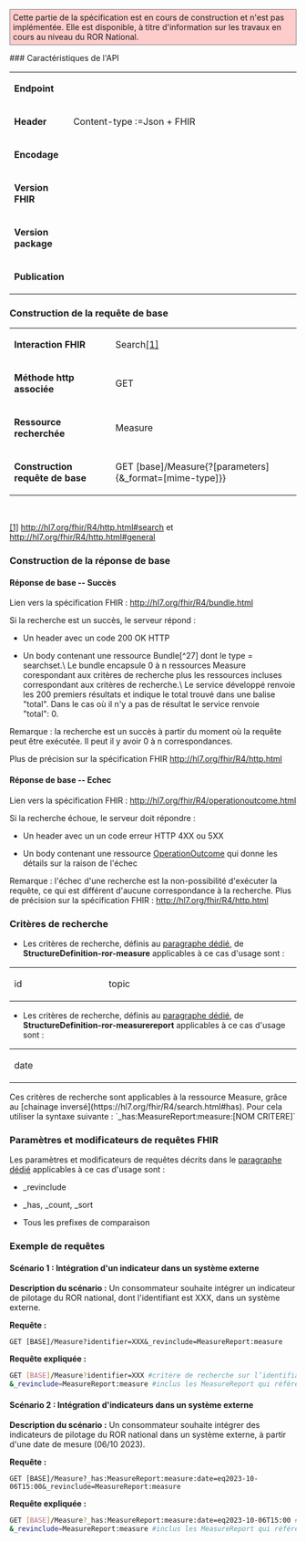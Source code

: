 <!-- ## 3.8	Consultation d’indicateurs de pilotage -->
<p style="background-color: #ffcccc; border:1px solid grey; padding: 5px; max-width: 790px;">
Cette partie de la spécification est en cours de construction et n'est pas implémentée. Elle est disponible, à titre d'information sur les travaux en cours au niveau du ROR National.
</p>
### Caractéristiques de l'API 

<table width="100%">
<tbody>
<tr>
<td width="19%">
<p><strong>Endpoint</strong></p>
</td>
<td width="80%">
<p>&nbsp;</p>
</td>
</tr>
<tr>
<td width="19%">
<p><strong>Header</strong></p>
</td>
<td width="80%">
<p>Content-type&nbsp;:=Json + FHIR</p>
</td>
</tr>
<tr>
<td width="19%">
<p><strong>Encodage</strong></p>
</td>
<td width="80%">
<p>&nbsp;</p>
</td>
</tr>
<tr>
<td width="19%">
<p><strong>Version FHIR</strong></p>
</td>
<td width="80%">
<p>&nbsp;</p>
</td>
</tr>
<tr>
<td width="19%">
<p><strong>Version package</strong></p>
</td>
<td width="80%">
<p>&nbsp;</p>
</td>
</tr>
<tr>
<td width="19%">
<p><strong>Publication</strong></p>
</td>
<td width="80%">
<p>&nbsp;</p>
</td>
</tr>
</tbody>
</table>

###  Construction de la requête de base

<table>
<tbody>
<tr>
<td width="215">
<p><strong>Interaction FHIR</strong></p>
</td>
<td width="465">
<p>Search<a href="#_ftn1" name="_ftnref1">[1]</a></p>
</td>
</tr>
<tr>
<td width="215">
<p><strong>M&eacute;thode http associ&eacute;e</strong></p>
</td>
<td width="465">
<p>GET</p>
</td>
</tr>
<tr>
<td width="215">
<p><strong>Ressource recherch&eacute;e</strong></p>
</td>
<td width="465">
<p>Measure</p>
</td>
</tr>
<tr>
<td width="215">
<p><strong>Construction requ&ecirc;te de base</strong></p>
</td>
<td width="465">
<p>GET [base]/Measure{?[parameters]{&amp;_format=[mime-type]}}</p>
</td>
</tr>
</tbody>
</table>
<p>&nbsp;</p>
<p><a href="#_ftnref1" name="_ftn1">[1]</a> <a href="http://hl7.org/fhir/R4/http.html#search">http://hl7.org/fhir/R4/http.html#search</a> et <a href="http://hl7.org/fhir/R4/http.html#general">http://hl7.org/fhir/R4/http.html#general</a></p>

### Construction de la réponse de base

#### Réponse de base -- Succès

Lien vers la spécification FHIR : <http://hl7.org/fhir/R4/bundle.html>

Si la recherche est un succès, le serveur répond :

-   Un header avec un code 200 OK HTTP

-   Un body contenant une ressource Bundle[^27] dont le type = searchset.\ Le bundle encapsule 0 à n ressources Measure corespondant aux critères de recherche plus les ressources incluses correspondant aux critères de recherche.\ Le service développé renvoie les 200 premiers résultats et indique le total trouvé dans une balise \"total\". Dans le cas où il n'y a pas de résultat le service renvoie \"total\": 0.

Remarque : la recherche est un succès à partir du moment où la requête peut être exécutée. Il peut il y avoir 0 à n correspondances.

Plus de précision sur la spécification FHIR  <http://hl7.org/fhir/R4/http.html>

#### Réponse de base -- Echec

Lien vers la spécification FHIR : <http://hl7.org/fhir/R4/operationoutcome.html>

Si la recherche échoue, le serveur doit répondre :

-   Un header avec un un code erreur HTTP 4XX ou 5XX

-   Un body contenant une ressource [OperationOutcome](http://hl7.org/fhir/R4/operationoutcome.html) qui donne les détails sur la raison de l'échec

Remarque : l'échec d'une recherche est la non-possibilité d'exécuter la requête, ce qui est différent d'aucune correspondance à la recherche. Plus de précision sur la spécification FHIR : <http://hl7.org/fhir/R4/http.html>

### Critères de recherche

-   Les critères de recherche, définis au [paragraphe dédié](search_param.html#structuredefinition-ror-measure), de  **StructureDefinition-ror-measure** applicables à ce cas d'usage sont :
<table>
<tbody>
<tr>
<td width="227">
<p>id</p>
</td>
<td width="227">
<p>topic</p>
</td>
<td width="227">
<p>&nbsp;</p>
</td>
</tr>
</tbody>
</table>

-    Les critères de recherche, définis au [paragraphe dédié](search_param.html#structuredefinition-ror-measurereport), de **StructureDefinition-ror-measurereport** applicables à ce cas d'usage sont :
<table>
<tbody>
<tr>
<td width="227">
<p>date</p>
</td>
<td width="227">
<p>&nbsp;</p>
</td>
<td width="227">
<p>&nbsp;</p>
</td>
</tr>
</tbody>
</table>
Ces critères de recherche sont applicables à la ressource Measure, grâce au [chainage inversé](https://hl7.org/fhir/R4/search.html#has). Pour cela utiliser la syntaxe suivante :
`_has:MeasureReport:measure:[NOM CRITERE]`

### Paramètres et modificateurs de requêtes FHIR

Les paramètres et modificateurs de requêtes décrits dans le [paragraphe dédié](modifiers.html) applicables à ce cas d'usage sont :

-   \_revinclude

-   \_has, \_count, \_sort

-   Tous les prefixes de comparaison

### Exemple de requêtes

#### Scénario 1 : Intégration d'un indicateur dans un système externe

**Description du scénario :** Un consommateur souhaite intégrer un indicateur de pilotage du ROR national, dont l'identifiant est XXX, dans un système externe.

**Requête :**

`GET [BASE]/Measure?identifier=XXX&_revinclude=MeasureReport:measure `

**Requête expliquée :**

```sh
GET [BASE]/Measure?identifier=XXX #critère de recherche sur l’identifiant de l’indicateur
&_revinclude=MeasureReport:measure #inclus les MeasureReport qui référencent les Measure
```

#### Scénario 2 : Intégration d'indicateurs dans un système externe

**Description du scénario :** Un consommateur souhaite intégrer des indicateurs de pilotage du ROR national dans un système externe, à partir d'une date de mesure (06/10 2023).

**Requête :**

`GET [BASE]/Measure?_has:MeasureReport:measure:date=eq2023-10-06T15:00&_revinclude=MeasureReport:measure`

**Requête expliquée :**

```sh
GET [BASE]/Measure?_has:MeasureReport:measure:date=eq2023-10-06T15:00 #critère de recherche sur sur la date de mesure. Utilisation _has (reverse chaining) car c’est MeasureReport qui fait référence à Measure. 
&_revinclude=MeasureReport:measure #inclus les MeasureReport qui référencent les Measure
```